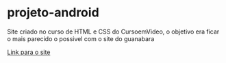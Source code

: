 # projeto-android
Site criado no curso de HTML  e CSS do CursoemVideo, o objetivo era ficar o mais parecido o possivel com o site do guanabara


<a href="https://dvid-max.github.io/projeto-android/" target="_blank">Link para o site <a>